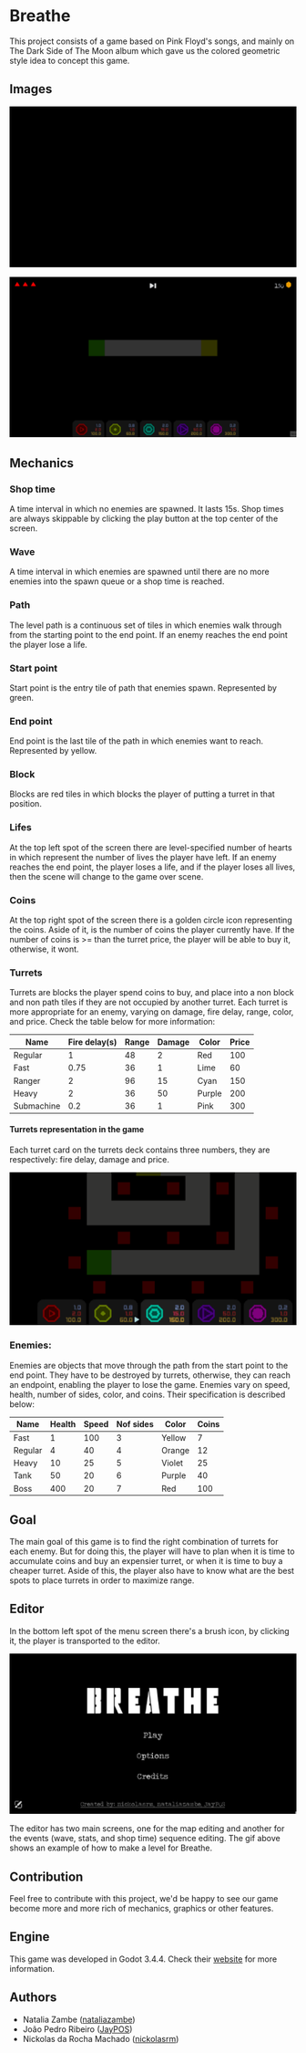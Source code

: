 # Breathe
This project consists of a game based on Pink Floyd's songs, and mainly on The
Dark Side of The Moon album which gave us the colored geometric style idea
to concept this game.

## Images
![Game menu](https://github.com/nickolasrm-UFRRJ/Breathe/blob/main/screenshots/menu.gif?raw=true)

![Gameplay](https://github.com/nickolasrm-UFRRJ/Breathe/blob/main/screenshots/gameplay.gif?raw=true)

## Mechanics

### Shop time
A time interval in which no enemies are spawned. It lasts 15s.
Shop times are always skippable by clicking the play button at the top center
of the screen.

### Wave
A time interval in which enemies are spawned until there are no more
enemies into the spawn queue or a shop time is reached.

### Path
The level path is a continuous set of tiles in which enemies walk through 
from the starting point to the end point. If an enemy reaches the end point
the player lose a life.

### Start point
Start point is the entry tile of path that enemies spawn. Represented by green.

### End point
End point is the last tile of the path in which enemies want to reach. Represented by yellow.

### Block
Blocks are red tiles in which blocks the player of putting a turret in that
position.

### Lifes
At the top left spot of the screen there are level-specified number of hearts in which
represent the number of lives the player have left. If an enemy reaches
the end point, the player loses a life, and if the player loses all lives, then the scene
will change to the game over scene.

### Coins
At the top right spot of the screen there is a golden circle icon representing the
coins. Aside of it, is the number of coins the player currently have. If the number
of coins is >= than the turret price, the player will be able to buy it, otherwise, it wont.

### Turrets
Turrets are blocks the player spend coins to buy, and place into a non block and non
path tiles if they are not occupied by another turret. Each turret is more
appropriate for an enemy, varying on damage, fire delay, range, color, and price.
Check the table below for more information:

| Name       | Fire delay(s) | Range | Damage | Color   | Price |
|------------|---------------|-------|--------|---------|-------|
| Regular    | 1             | 48    | 2      | Red     | 100   |
| Fast       | 0.75          | 36    | 1      | Lime    | 60    |
| Ranger     | 2             | 96    | 15     | Cyan    | 150   |
| Heavy      | 2             | 36    | 50     | Purple  | 200   |
| Submachine | 0.2           | 36    | 1      | Pink    | 300   |

#### Turrets representation in the game
Each turret card on the turrets deck contains three numbers, they are respectively:
fire delay, damage and price.

![Ranges preview](https://github.com/nickolasrm-UFRRJ/Breathe/blob/main/screenshots/ranges.gif?raw=true)

### Enemies:
Enemies are objects that move through the path from the start point to the end
point. They have to be destroyed by turrets, otherwise, they can reach an
endpoint, enabling the player to lose the game. Enemies vary on speed, health,
number of sides, color, and coins. Their specification is described below:

| Name    | Health | Speed | Nof sides | Color  | Coins |
|---------|--------|-------|-----------|--------|-------|
| Fast    | 1      | 100   | 3         | Yellow | 7     |
| Regular | 4      | 40    | 4         | Orange | 12    |
| Heavy   | 10     | 25    | 5         | Violet | 25    |
| Tank    | 50     | 20    | 6         | Purple | 40    |
| Boss    | 400    | 20    | 7         | Red    | 100   |

## Goal
The main goal of this game is to find the right combination of turrets for each
enemy. But for doing this, the player will have to plan when it is time to 
accumulate coins and buy an expensier turret, or when it is time to buy a cheaper
turret. Aside of this, the player also have to know what are the best spots to
place turrets in order to maximize range.

## Editor
In the bottom left spot of the menu screen there's a brush icon, by clicking it,
the player is transported to the editor.

![Level creation example](https://github.com/nickolasrm-UFRRJ/Breathe/blob/main/screenshots/editor.gif?raw=true)

The editor has two main screens, one for the map editing and another for the
events (wave, stats, and shop time) sequence editing. The gif above shows an
example of how to make a level for Breathe.

## Contribution
Feel free to contribute with this project, we'd be happy to see our game become
more and more rich of mechanics, graphics or other features.

## Engine
This game was developed in Godot 3.4.4. Check their [website](https://godotengine.org/)
for more information.

## Authors
* Natalia Zambe ([nataliazambe](https://github.com/nataliazambe))
* João Pedro Ribeiro ([JayPOS](https://github.com/JayPOS))
* Nickolas da Rocha Machado ([nickolasrm](https://github.com/nickolasrm))
